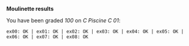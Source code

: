 **Moulinette results**

You have been graded *100* on *C Piscine C 01*:
```
ex00: OK | ex01: OK | ex02: OK | ex03: OK | ex04: OK | ex05: OK | ex06: OK | ex07: OK | ex08: OK
```
